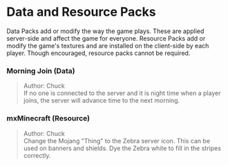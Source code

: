 # Data and Resource Packs
Data Packs add or modify the way the game plays. These are applied server-side and affect the game for everyone. Resource Packs add or modify the game's textures and are installed on the client-side by each player. Though encouraged, resource packs cannot be required.

### Morning Join (Data)
> Author: Chuck <br />
> If no one is connected to the server and it is night time when a player joins, the server will advance time to the next morning.

### mxMinecraft (Resource)
> Author: Chuck <br />
> Change the Mojang "Thing" to the Zebra server icon. This can be used on banners and shields. Dye the Zebra white to fill in the stripes correctly.
